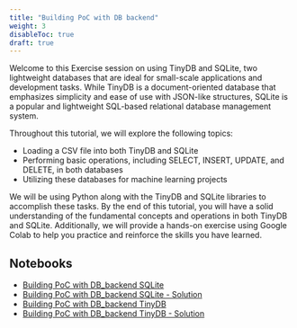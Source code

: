 ```yaml
---
title: "Building PoC with DB backend"
weight: 3
disableToc: true
draft: true
---
```


Welcome to this Exercise session on using TinyDB and SQLite, two lightweight databases that are ideal for small-scale applications and development tasks. While TinyDB is a document-oriented database that emphasizes simplicity and ease of use with JSON-like structures, SQLite is a popular and lightweight SQL-based relational database management system.

Throughout this tutorial, we will explore the following topics:

- Loading a CSV file into both TinyDB and SQLite
- Performing basic operations, including SELECT, INSERT, UPDATE, and DELETE, in both databases
- Utilizing these databases for machine learning projects

We will be using Python along with the TinyDB and SQLite libraries to accomplish these tasks. By the end of this tutorial, you will have a solid understanding of the fundamental concepts and operations in both TinyDB and SQLite. Additionally, we will provide a hands-on exercise using Google Colab to help you practice and reinforce the skills you have learned.


## Notebooks

* [Building PoC with DB_backend SQLite](https://colab.research.google.com/github/aaubs/ds-master/blob/main/notebooks/M6_Building_PoC_with_DB_backend_SQLite.ipynb)
* [Building PoC with DB_backend SQLite - Solution](https://colab.research.google.com/github/aaubs/ds-master/blob/main/notebooks/M6_Building_PoC_with_DB_backend_SQLite_Solutions.ipynb)
* [Building PoC with DB_backend TinyDB](https://colab.research.google.com/github/aaubs/ds-master/blob/main/notebooks/M6_Building_PoC_with_DB_backend_TinyDB.ipynb)
* [Building PoC with DB_backend TinyDB - Solution](https://colab.research.google.com/github/aaubs/ds-master/blob/main/notebooks/M6_Building_PoC_with_DB_backend_TinyDB_Solutions.ipynb)

